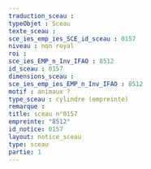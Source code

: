 ```yaml
---
traduction_sceau : 
typeObjet : Sceau
texte_sceau : 
sce_ies_emp_ies_SCE_id_sceau : 0157
niveau : non royal
roi : 
sce_ies_EMP_n_Inv_IFAO : 8512
id_sceau : 0157
dimensions_sceau : 
sce_ies_emp_ies_EMP_n_Inv_IFAO : 8512
motif : animaux ?
type_sceau : cylindre (empreinte)
remarque : 
title: sceau n°0157
empreinte: "8512"
id_notice: 0157
layout: notice_sceau
type: sceau
partie: 1
---
```

